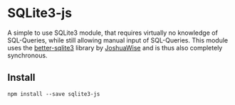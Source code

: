 # SQLite3-js

A simple to use SQLite3 module, that requires virtually no knowledge of SQL-Queries, while still allowing manual input of SQL-Queries. This module uses the [better-sqlite3](https://github.com/JoshuaWise/better-sqlite3) library by [JoshuaWise](https://github.com/JoshuaWise) and is thus also completely synchronous.

## Install

```cli
npm install --save sqlite3-js
```
